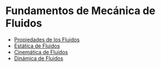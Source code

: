# Fundamentos de Mecánica de Fluidos

- [Propiedades de los Fluidos](Propiedades%20de%20los%20Fluidos.md)
- [Estática de Fluidos](Estática%20de%20Fluidos.md)
- [Cinemática de Fluidos](Cinemática%20de%20Fluidos.md)
- [Dinámica de Fluidos](Dinámica%20de%20Fluidos.md)
